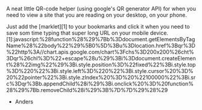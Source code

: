 A neat little QR-code helper (using google's QR generator API) for when you need to view a site that you are reading on your desktop, on your phone. 

Just add the [marklet][1] to your bookmarks and click it when you need to save som time typing that super long URL on your mobile device.
[1]:javascript:%28function%28%29%7Bb%3Ddocument.getElementsByTagName%28%22body%22%29%5B0%5D%3Bu%3Dlocation.href%3Bqr%3D%22http%3A//chart.apis.google.com/chart%3Fchs%3D200x200%26cht%3Dqr%26chl%3D%22+escape%28u%29%3Bi%3Ddocument.createElement%28%22img%22%29%3Bi.style.position%3D%22fixed%22%3Bi.style.top%3D%220%22%3Bi.style.left%3D%220%22%3Bi.style.cursor%20%3D%20%22pointer%22%3Bi.style.zIndex%20%3D%20%22100000%22%3Bi.src%3Dqr%3Bb.appendChild%28i%29%3Bi.onclick%20%3D%20function%28%29%7Bb.removeChild%28i%29%3B%7D%7D%29%28%29

- Anders
